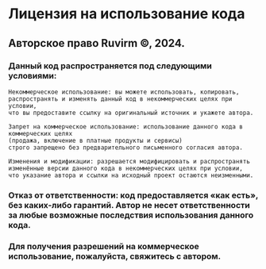 # Лицензия на использование кода
## Авторское право Ruvirm  ©, 2024.

### Данный код распространяется под следующими условиями:

```
Некоммерческое использование: вы можете использовать, копировать,
распространять и изменять данный код в некоммерческих целях при условии,
что вы предоставите ссылку на оригинальный источник и укажете автора.

Запрет на коммерческое использование: использование данного кода в коммерческих целях
(продажа, включение в платные продукты и сервисы)
строго запрещено без предварительного письменного согласия автора.

Изменения и модификации: разрешается модифицировать и распространять
изменённые версии данного кода в некоммерческих целях при условии,
что указание автора и ссылки на исходный проект остаются неизменными.
```

### Отказ от ответственности: код предоставляется «как есть», без каких-либо гарантий. Автор не несет ответственности за любые возможные последствия использования данного кода.

### Для получения разрешений на коммерческое использование, пожалуйста, свяжитесь с автором.
